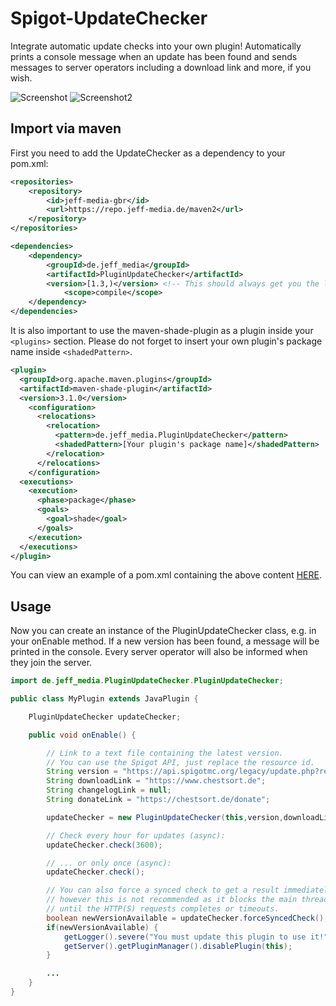 # Spigot-UpdateChecker
Integrate automatic update checks into your own plugin! Automatically prints a console message when an update has been found and sends messages to server operators including a download link and more, if you wish.

![Screenshot](https://api.jeff-media.de/pluginupdatechecker/updatechecker.JPG) ![Screenshot2](https://api.jeff-media.de/pluginupdatechecker/updatechecker2.JPG)

## Import via maven
First you need to add the UpdateChecker as a dependency to your pom.xml:

```xml
<repositories>
    <repository>
	    <id>jeff-media-gbr</id>
	    <url>https://repo.jeff-media.de/maven2</url>
    </repository>
</repositories>		

<dependencies>
    <dependency>
        <groupId>de.jeff_media</groupId>
	    <artifactId>PluginUpdateChecker</artifactId>
	    <version>[1.3,)</version> <!-- This should always get you the latest version -->
            <scope>compile</scope>
    </dependency>
</dependencies>
```

It is also important to use the maven-shade-plugin as a plugin inside your `<plugins>` section. Please do not forget to insert your own plugin's package name inside `<shadedPattern>`.

```xml
<plugin>
  <groupId>org.apache.maven.plugins</groupId>
  <artifactId>maven-shade-plugin</artifactId>
  <version>3.1.0</version>
    <configuration>
      <relocations>
        <relocation>
          <pattern>de.jeff_media.PluginUpdateChecker</pattern>
          <shadedPattern>[Your plugin's package name]</shadedPattern>
        </relocation>
      </relocations>
    </configuration>
  <executions>
    <execution>
      <phase>package</phase>
      <goals>
        <goal>shade</goal>
      </goals>
    </execution>
  </executions>
</plugin>
```

You can view an example of a pom.xml containing the above content [HERE](https://github.com/JEFF-Media-GbR/Spigot-UpdateChecker/blob/master/example-pom.xml).

## Usage
Now you can create an instance of the PluginUpdateChecker class, e.g. in your onEnable method. If a new version has been found, a message will be printed in the console. Every server operator will also be informed when they join the server.

```java
import de.jeff_media.PluginUpdateChecker.PluginUpdateChecker;

public class MyPlugin extends JavaPlugin {

    PluginUpdateChecker updateChecker;

    public void onEnable() {

        // Link to a text file containing the latest version.
        // You can use the Spigot API, just replace the resource id.
        String version = "https://api.spigotmc.org/legacy/update.php?resource=59773";
        String downloadLink = "https://www.chestsort.de";
        String changelogLink = null;
        String donateLink = "https://chestsort.de/donate";

        updateChecker = new PluginUpdateChecker(this,version,downloadLink,changelogLink,donateLink,);

        // Check every hour for updates (async):
        updateChecker.check(3600);

        // ... or only once (async):
        updateChecker.check();

        // You can also force a synced check to get a result immediately,
        // however this is not recommended as it blocks the main thread
        // until the HTTP(S) requests completes or timeouts.
        boolean newVersionAvailable = updateChecker.forceSyncedCheck();
        if(newVersionAvailable) {
            getLogger().severe("You must update this plugin to use it!");
            getServer().getPluginManager().disablePlugin(this);
        } 

        ...
    }
}
```
